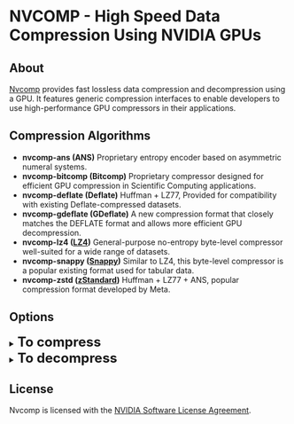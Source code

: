 # NVCOMP - High Speed Data Compression Using NVIDIA GPUs

## About
[Nvcomp](https://developer.nvidia.com/nvcomp) provides fast lossless data compression and decompression using a GPU. It features generic compression interfaces to enable developers to use high-performance GPU compressors in their applications.

## Compression Algorithms
* **nvcomp-ans (ANS)**
 Proprietary entropy encoder based on asymmetric numeral systems.
* **nvcomp-bitcomp (Bitcomp)**
 Proprietary compressor designed for efficient GPU compression in Scientific Computing applications.
* **nvcomp-deflate (Deflate)**
 Huffman + LZ77, Provided for compatibility with existing Deflate-compressed datasets.
* **nvcomp-gdeflate (GDeflate)**
 A new compression format that closely matches the DEFLATE format and allows more efficient GPU decompression.
* **nvcomp-lz4 ([LZ4](https://github.com/lz4/lz4))**
 General-purpose no-entropy byte-level compressor well-suited for a wide range of datasets.
* **nvcomp-snappy ([Snappy](https://github.com/google/snappy))**
 Similar to LZ4, this byte-level compressor is a popular existing format used for tabular data.
* **nvcomp-zstd ([zStandard](https://github.com/facebook/zstd))**
 Huffman + LZ77 + ANS, popular compression format developed by Meta.

## Options
<details><summary><b><font size="+2">To compress</font></b></summary>
<details><summary><b>nvcomp-bitcomp</b></summary>

  * **Compression level** - (integer, 0-1, default 0)
    * **0** - obtains the fastest compression.
    * **1** - obtains the highest compression ratio.
  * **Flags** - (integer, 0-8, default 0)
    * **0 - Char.**
    * **1 - Unsigned Char.**
    * **2 - Short.**
    * **3 - Unsigned Short.**
    * **4 - Int.**
    * **5 - Unsigned Int.**
    * **6 - Long Long.**
    * **7 - Unsigned Long Long.**
    * **8 - Bits.**
</details>

<details><summary><b>nvcomp-deflate</b></summary>

  * **Compression level** - (integer, 0-1, default 0)
    * **0** - obtains the fastest compression.
    * **1** - obtains the highest compression ratio.
  * **Chunk size** - (integer, 12-24, default 12)
    * Bits used to indicate the size of slices to compress.
</details>

<details><summary><b>nvcomp-gdeflate</b></summary>

  * **Compression level** - (integer, 0-2, default 0)
    * **0** - obtains the fastest compression.
    * **2** - obtains the highest compression ratio.
  * **Chunk size** - (integer, 12-24, default 12)
    * Bits used to indicate the size of slices to compress.
</details>

<details><summary><b>nvcomp-lz4</b></summary>

  * **Flags** - (integer, 0-6, default 0)
    * **0 - Char.**
    * **1 - Unsigned Char.**
    * **2 - Short.**
    * **3 - Unsigned Short.**
    * **4 - Int.**
    * **5 - Unsigned Int.**
    * **6 - Bits.**
  * **Chunk size** - (integer, 12-24, default 12)
    * Bits used to indicate the size of slices to compress.
</details>

<details><summary><b>nvcomp-snappy</b></summary>

  * **Chunk size** - (integer, 12-24, default 12)
    * Bits used to indicate the size of slices to compress.
</details>

<details><summary><b>nvcomp-zstd</b></summary>

  * **Chunk size** - (integer, 12-24, default 12)
    * Bits used to indicate the size of slices to compress.
</details>
</details>

<details><summary><b><font size="+2">To decompress</font></b></summary>
<details><summary><b>nvcomp-deflate</b></summary>

  * **Chunk size** - (integer, 12-24, default 12)
    * Bits used to indicate the size of slices to compress.
</details>

<details><summary><b>nvcomp-gdeflate</b></summary>

  * **Chunk size** - (integer, 12-24, default 12)
    * Bits used to indicate the size of slices to compress.
</details>

<details><summary><b>nvcomp-lz4</b></summary>

  * **Chunk size** - (integer, 12-24, default 12)
    * Bits used to indicate the size of slices to compress.
</details>

<details><summary><b>nvcomp-snappy</b></summary>

  * **Chunk size** - (integer, 12-24, default 12)
    * Bits used to indicate the size of slices to compress.
</details>

<details><summary><b>nvcomp-zstd</b></summary>

  * **Chunk size** - (integer, 12-24, default 12)
    * Bits used to indicate the size of slices to compress.
</details>
</details>

## License
Nvcomp is licensed with the [NVIDIA Software License Agreement](https://developer.download.nvidia.com/compute/nvcomp/2.3/LICENSE.txt).
